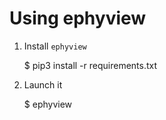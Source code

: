 # Using ephyview 

1. Install `ephyview`

     $ pip3 install -r requirements.txt

2. Launch it

     $ ephyview 

